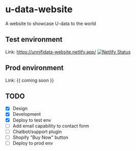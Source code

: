 # u-data-website

A website to showcase U-data to the world

## Test environment
Link: https://unnifidata-website.netlify.app/
[![Netlify Status](https://api.netlify.com/api/v1/badges/96eba6c7-b280-4d44-bc04-311401274f1e/deploy-status)](https://app.netlify.com/sites/unnifidata-website/deploys)

## Prod environment
Link: {{ coming soon }}

## TODO
- [x] Design
- [x] Development
- [x] Deploy to test env
- [ ] Add email capability to contact form
- [ ] Chatbot/support plugin
- [ ] Shopify "Buy Now" button
- [ ] Deploy to prod env
